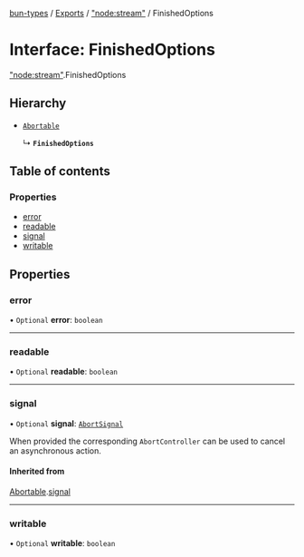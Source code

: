 [bun-types](https://oven-sh.github.io/bun-types/README.md) / [Exports](https://oven-sh.github.io/bun-types/modules.md) / ["node:stream"](https://oven-sh.github.io/bun-types/modules/node_stream_.md) / FinishedOptions

# Interface: FinishedOptions

["node:stream"](https://oven-sh.github.io/bun-types/modules/node_stream_.md).FinishedOptions

## Hierarchy

- [`Abortable`](https://oven-sh.github.io/bun-types/interfaces/events_.EventEmitter.Abortable.md)

  ↳ **`FinishedOptions`**

## Table of contents

### Properties

- [error](https://oven-sh.github.io/bun-types/interfaces/node_stream_.FinishedOptions.md#error)
- [readable](https://oven-sh.github.io/bun-types/interfaces/node_stream_.FinishedOptions.md#readable)
- [signal](https://oven-sh.github.io/bun-types/interfaces/node_stream_.FinishedOptions.md#signal)
- [writable](https://oven-sh.github.io/bun-types/interfaces/node_stream_.FinishedOptions.md#writable)

## Properties

### error

• `Optional` **error**: `boolean`

___

### readable

• `Optional` **readable**: `boolean`

___

### signal

• `Optional` **signal**: [`AbortSignal`](https://oven-sh.github.io/bun-types/modules.md#abortsignal)

When provided the corresponding `AbortController` can be used to cancel an asynchronous action.

#### Inherited from

[Abortable](https://oven-sh.github.io/bun-types/interfaces/events_.EventEmitter.Abortable.md).[signal](https://oven-sh.github.io/bun-types/interfaces/events_.EventEmitter.Abortable.md#signal)

___

### writable

• `Optional` **writable**: `boolean`
